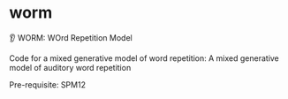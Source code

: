 # worm
👂 WORM: WOrd Repetition Model

Code for a mixed generative model of word repetition: A mixed generative model of auditory word repetition 

Pre-requisite: SPM12
